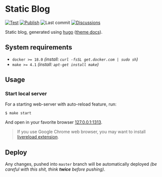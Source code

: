 # Static Blog

[![Test][badge_test]][link_actions]
[![Publish][badge_publish]][link_actions]
![Last commit][badge_last_commit]
[![Discussions][badge_discussions]][link_issues]

Static blog, generated using [hugo][hugo] ([theme docs](https://docs.stack.jimmycai.com/writing/)).

## System requirements

- `docker >= 18.0` _(install: `curl -fsSL get.docker.com | sudo sh`)_
- `make >= 4.1` _(install: `apt-get install make`)_

## Usage

### Start local server

For a starting web-server with auto-reload feature, run:

```shell script
$ make start
```

And open in your favorite browser [127.0.0.1:1313](http://127.0.0.1:1313/).

> If you use Google Chrome web browser, you may want to install [livereload extension][livereload].

## Deploy

Any changes, pushed into `master` branch will be automatically deployed _(be careful with this shit, think **twice** before pushing)_.

[badge_test]:https://img.shields.io/github/workflow/status/tarampampam/blog/test/master?label=test&maxAge=60
[badge_publish]:https://img.shields.io/github/workflow/status/tarampampam/blog/publish/master?label=publish&maxAge=60
[badge_discussions]:https://img.shields.io/github/issues-raw/tarampampam/blog.svg?label=discussions&maxAge=60
[badge_last_commit]:https://img.shields.io/github/last-commit/tarampampam/blog/master?label=last%20update&maxAge=60
[link_issues]:https://github.com/tarampampam/blog/issues
[link_actions]:https://github.com/tarampampam/blog/actions
[hugo]:https://gohugo.io/
[livereload]:https://chrome.google.com/webstore/detail/livereload/jnihajbhpnppcggbcgedagnkighmdlei
